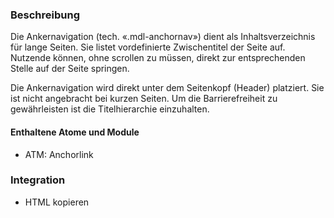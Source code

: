 ### Beschreibung
<p>Die Ankernavigation (tech. «.mdl-anchornav») dient als Inhaltsverzeichnis für lange Seiten. Sie listet vordefinierte Zwischentitel der Seite auf. Nutzende können, ohne scrollen zu müssen, direkt zur entsprechenden Stelle auf der Seite springen. </p>

Die Ankernavigation wird direkt unter dem Seitenkopf (Header) platziert. Sie ist nicht angebracht bei kurzen Seiten. Um die Barrierefreiheit zu gewährleisten ist die Titelhierarchie einzuhalten. </p>


#### Enthaltene Atome und Module
* ATM: Anchorlink


### Integration
* HTML kopieren